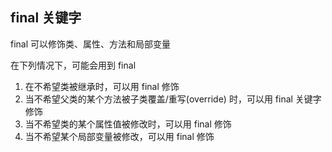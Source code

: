 ## final 关键字

final 可以修饰类、属性、方法和局部变量

在下列情况下，可能会用到 final
1. 在不希望类被继承时，可以用 final 修饰
2. 当不希望父类的某个方法被子类覆盖/重写(override) 时，可以用 final 关键字修饰
3. 当不希望类的某个属性值被修改时，可以用 final 修饰
4. 当不希望某个局部变量被修改，可以用 final 修饰
